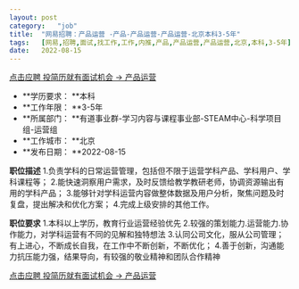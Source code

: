 ```yaml
---
layout:	post
category:	"job"
title:	"网易招聘：产品运营 -产品-产品运营-产品运营-北京本科3-5年"
tags:	[网易,招聘,面试,找工作,工作,内推,产品,产品运营,产品运营,北京,本科,3-5年]
date:	2022-08-15
---
```


[点击应聘 投简历就有面试机会 -> 产品运营 ](http://mobile.bole.netease.com/bole/boleDetail?id=41856&employeeId=346f03c3cda5f04c&key=all)



- **学历要求： **本科
- **工作年限： **3-5年
- **所属部门： **有道事业群-学习内容与课程事业部-STEAM中心-科学项目组-运营组
- **工作城市： **北京
- **发布日期： **2022-08-15



**职位描述**
1.负责学科的日常运营管理，包括但不限于运营学科产品、学科用户、学科课程等；
2.能快速洞察用户需求，及时反馈给教学教研老师，协调资源输出有用的学科产品；
3.能够针对学科运营内容做整体数据及用户分析，聚焦问题及时复盘，提出解决和优化方案；
4.完成上级安排的其他工作。 




**职位要求**
1.本科以上学历，教育行业运营经验优先
2.较强的策划能力.运营能力.协作能力，对学科运营有不同的见解和独特想法
3.认同公司文化，服从公司管理；有上进心，不断成长自我，在工作中不断创新，不断优化；
4.善于创新，沟通能力抗压能力强，结果导向，有较强的敬业精神和团队合作精神



[点击应聘 投简历就有面试机会 -> 产品运营 ](http://mobile.bole.netease.com/bole/boleDetail?id=41856&employeeId=346f03c3cda5f04c&key=all)